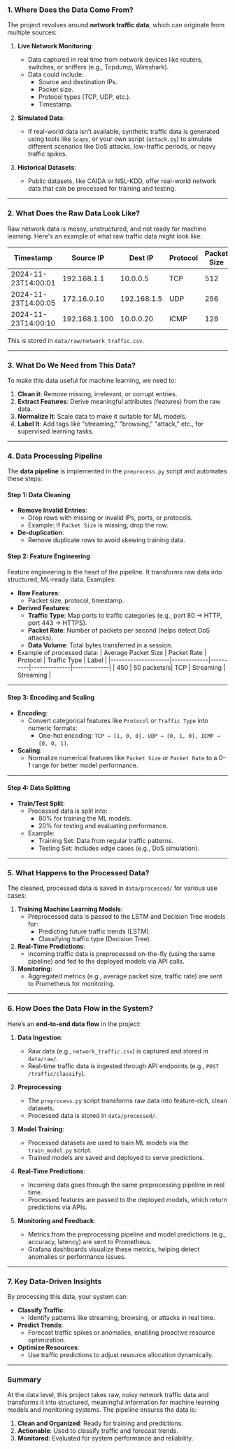 ### **1. Where Does the Data Come From?**
The project revolves around **network traffic data**, which can originate from multiple sources:

1. **Live Network Monitoring**:
   - Data captured in real time from network devices like routers, switches, or sniffers (e.g., Tcpdump, Wireshark).
   - Data could include:
     - Source and destination IPs.
     - Packet size.
     - Protocol types (TCP, UDP, etc.).
     - Timestamp.

2. **Simulated Data**:
   - If real-world data isn’t available, synthetic traffic data is generated using tools like `Scapy`, or your own script (`attack.py`) to simulate different scenarios like DoS attacks, low-traffic periods, or heavy traffic spikes.

3. **Historical Datasets**:
   - Public datasets, like CAIDA or NSL-KDD, offer real-world network data that can be processed for training and testing.

---

### **2. What Does the Raw Data Look Like?**
Raw network data is messy, unstructured, and not ready for machine learning. Here's an example of what raw traffic data might look like:

| Timestamp           | Source IP     | Dest IP       | Protocol | Packet Size | Port | Label      |
|---------------------|---------------|---------------|----------|-------------|------|------------|
| 2024-11-23T14:00:01 | 192.168.1.1   | 10.0.0.5      | TCP      | 512         | 80   | Streaming  |
| 2024-11-23T14:00:05 | 172.16.0.10   | 192.168.1.5   | UDP      | 256         | 53   | DNS Query  |
| 2024-11-23T14:00:10 | 192.168.1.100 | 10.0.0.20     | ICMP     | 128         | -    | Ping       |

This is stored in `data/raw/network_traffic.csv`.

---

### **3. What Do We Need from This Data?**
To make this data useful for machine learning, we need to:
1. **Clean it**: Remove missing, irrelevant, or corrupt entries.
2. **Extract Features**: Derive meaningful attributes (features) from the raw data.
3. **Normalize It**: Scale data to make it suitable for ML models.
4. **Label It**: Add tags like "streaming," "browsing," "attack," etc., for supervised learning tasks.

---

### **4. Data Processing Pipeline**
The **data pipeline** is implemented in the `preprocess.py` script and automates these steps:

#### **Step 1: Data Cleaning**
- **Remove Invalid Entries**:
  - Drop rows with missing or invalid IPs, ports, or protocols.
  - Example: If `Packet Size` is missing, drop the row.
- **De-duplication**:
  - Remove duplicate rows to avoid skewing training data.

#### **Step 2: Feature Engineering**
Feature engineering is the heart of the pipeline. It transforms raw data into structured, ML-ready data. Examples:
- **Raw Features**:
  - Packet size, protocol, timestamp.
- **Derived Features**:
  - **Traffic Type**: Map ports to traffic categories (e.g., port 80 → HTTP, port 443 → HTTPS).
  - **Packet Rate**: Number of packets per second (helps detect DoS attacks).
  - **Data Volume**: Total bytes transferred in a session.
- Example of processed data:
  | Average Packet Size | Packet Rate | Protocol | Traffic Type | Label       |
  |---------------------|-------------|----------|--------------|-------------|
  | 450                 | 50 packets/s| TCP      | Streaming    | Streaming   |

---

#### **Step 3: Encoding and Scaling**
- **Encoding**:
  - Convert categorical features like `Protocol` or `Traffic Type` into numeric formats:
    - One-hot encoding: `TCP → [1, 0, 0], UDP → [0, 1, 0], ICMP → [0, 0, 1]`.
- **Scaling**:
  - Normalize numerical features like `Packet Size` or `Packet Rate` to a 0–1 range for better model performance.

---

#### **Step 4: Data Splitting**
- **Train/Test Split**:
  - Processed data is split into:
    - 80% for training the ML models.
    - 20% for testing and evaluating performance.
  - Example:
    - Training Set: Data from regular traffic patterns.
    - Testing Set: Includes edge cases (e.g., DoS simulation).

---

### **5. What Happens to the Processed Data?**
The cleaned, processed data is saved in `data/processed/` for various use cases:
1. **Training Machine Learning Models**:
   - Preprocessed data is passed to the LSTM and Decision Tree models for:
     - Predicting future traffic trends (LSTM).
     - Classifying traffic type (Decision Tree).
2. **Real-Time Predictions**:
   - Incoming traffic data is preprocessed on-the-fly (using the same pipeline) and fed to the deployed models via API calls.
3. **Monitoring**:
   - Aggregated metrics (e.g., average packet size, traffic rate) are sent to Prometheus for monitoring.

---

### **6. How Does the Data Flow in the System?**
Here’s an **end-to-end data flow** in the project:

1. **Data Ingestion**:
   - Raw data (e.g., `network_traffic.csv`) is captured and stored in `data/raw/`.
   - Real-time traffic data is ingested through API endpoints (e.g., `POST /traffic/classify`).

2. **Preprocessing**:
   - The `preprocess.py` script transforms raw data into feature-rich, clean datasets.
   - Processed data is stored in `data/processed/`.

3. **Model Training**:
   - Processed datasets are used to train ML models via the `train_model.py` script.
   - Trained models are saved and deployed to serve predictions.

4. **Real-Time Predictions**:
   - Incoming data goes through the same preprocessing pipeline in real time.
   - Processed features are passed to the deployed models, which return predictions via APIs.

5. **Monitoring and Feedback**:
   - Metrics from the preprocessing pipeline and model predictions (e.g., accuracy, latency) are sent to Prometheus.
   - Grafana dashboards visualize these metrics, helping detect anomalies or performance issues.

---

### **7. Key Data-Driven Insights**
By processing this data, your system can:
- **Classify Traffic**:
  - Identify patterns like streaming, browsing, or attacks in real time.
- **Predict Trends**:
  - Forecast traffic spikes or anomalies, enabling proactive resource optimization.
- **Optimize Resources**:
  - Use traffic predictions to adjust resource allocation dynamically.

---

### **Summary**
At the data level, this project takes raw, noisy network traffic data and transforms it into structured, meaningful information for machine learning models and monitoring systems. The pipeline ensures the data is:
1. **Clean and Organized**: Ready for training and predictions.
2. **Actionable**: Used to classify traffic and forecast trends.
3. **Monitored**: Evaluated for system performance and reliability.